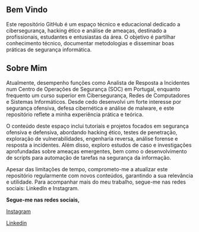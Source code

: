 ## Bem Vindo

Este repositório GitHub é um espaço técnico e educacional dedicado a cibersegurança, hacking ético e análise de ameaças, destinado a profissionais, estudantes e entusiastas da área. O objetivo é partilhar conhecimento técnico, documentar metodologias e disseminar boas práticas de segurança informática.  

## Sobre Mim

Atualmente, desempenho funções como Analista de Resposta a Incidentes num Centro de Operações de Segurança (SOC) em Portugal, enquanto frequento um curso superior em Cibersegurança, Redes de Computadores e Sistemas Informáticos. Desde cedo desenvolvi um forte interesse por segurança ofensiva, defesa cibernética e análise de malware, e este repositório reflete a minha experiência prática e teórica.  

O conteúdo deste espaço inclui tutoriais e projetos focados em segurança ofensiva e defensiva, abordando hacking ético, testes de penetração, exploração de vulnerabilidades, engenharia reversa, análise forense e resposta a incidentes. Além disso, exploro estudos de caso e investigações aprofundadas sobre ameaças emergentes, bem como o desenvolvimento de scripts para automação de tarefas na segurança da informação.  

Apesar das limitações de tempo, comprometo-me a atualizar este repositório regularmente com novos conteúdos, garantindo a sua relevância e utilidade. Para acompanhar mais do meu trabalho, segue-me nas redes sociais: LinkedIn e Instagram.

**Segue-me nas redes sociais,**

[Instagram](https://www.instagram.com/pedrobart_01/)

[Linkedin](https://www.linkedin.com/in/pedrobart)

